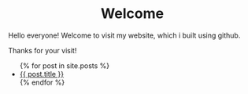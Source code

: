 # <center> Welcome
  
Hello everyone! Welcome to visit my website, which i built using github.
  
Thanks for your visit!

<ul>
  {% for post in site.posts %}
    <li>
      <a href="{{ post.url }}">{{ post.title }}</a>
    </li>
  {% endfor %}
</ul>
